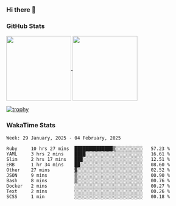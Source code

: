 ### Hi there 👋

### GitHub Stats

<a href="https://github.com/anuraghazra/github-readme-stats">
  <img align="center" height="170px" src="https://github-readme-stats.vercel.app/api/top-langs/?username=tksfjt1024&layout=compact&count_private=true&show_icons=true&show_icons=true&theme=graywhite" />
</a>
<a href="https://github.com/anuraghazra/github-readme-stats">
  <img align="center" height="170px" src="https://github-readme-stats.vercel.app/api?username=tksfjt1024&count_private=true&show_icons=true&show_icons=true&theme=graywhite" />
</a>

[![trophy](https://github-profile-trophy.vercel.app/?username=tksfjt1024)](https://github.com/ryo-ma/github-profile-trophy)

### WakaTime Stats

<!--START_SECTION:waka-->
```text
Week: 29 January, 2025 - 04 February, 2025

Ruby     10 hrs 27 mins  ██████████████▒░░░░░░░░░░   57.23 % 
YAML     3 hrs 2 mins    ████░░░░░░░░░░░░░░░░░░░░░   16.61 % 
Slim     2 hrs 17 mins   ███░░░░░░░░░░░░░░░░░░░░░░   12.51 % 
ERB      1 hr 34 mins    ██░░░░░░░░░░░░░░░░░░░░░░░   08.60 % 
Other    27 mins         ▓░░░░░░░░░░░░░░░░░░░░░░░░   02.52 % 
JSON     9 mins          ▒░░░░░░░░░░░░░░░░░░░░░░░░   00.90 % 
Bash     8 mins          ▒░░░░░░░░░░░░░░░░░░░░░░░░   00.76 % 
Docker   2 mins          ░░░░░░░░░░░░░░░░░░░░░░░░░   00.27 % 
Text     2 mins          ░░░░░░░░░░░░░░░░░░░░░░░░░   00.26 % 
SCSS     1 min           ░░░░░░░░░░░░░░░░░░░░░░░░░   00.18 % 
```
<!--END_SECTION:waka-->
